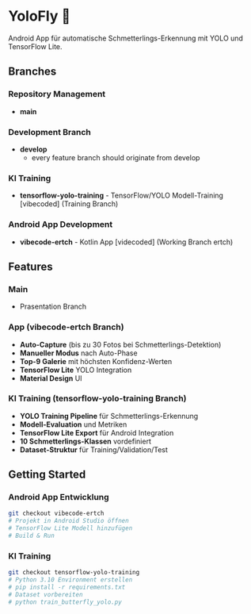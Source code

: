 # YoloFly 🦋

Android App für automatische Schmetterlings-Erkennung mit YOLO und TensorFlow Lite.

## Branches

### Repository Management
- **main**

### Development Branch
- **develop**
    - every feature branch should originate from develop

### KI Training
- **tensorflow-yolo-training** - TensorFlow/YOLO Modell-Training [vibecoded] (Training Branch)


### Android App Development
- **vibecode-ertch** - Kotlin App [videcoded] (Working Branch ertch)



## Features

### Main
- Prasentation Branch

### App (vibecode-ertch Branch)

- **Auto-Capture** (bis zu 30 Fotos bei Schmetterlings-Detektion)
- **Manueller Modus** nach Auto-Phase
- **Top-9 Galerie** mit höchsten Konfidenz-Werten
- **TensorFlow Lite** YOLO Integration
- **Material Design** UI

### KI Training (tensorflow-yolo-training Branch)
- **YOLO Training Pipeline** für Schmetterlings-Erkennung
- **Modell-Evaluation** und Metriken
- **TensorFlow Lite Export** für Android Integration
- **10 Schmetterlings-Klassen** vordefiniert
- **Dataset-Struktur** für Training/Validation/Test


## Getting Started

### Android App Entwicklung
```bash
git checkout vibecode-ertch
# Projekt in Android Studio öffnen
# TensorFlow Lite Modell hinzufügen
# Build & Run
```

### KI Training
```bash
git checkout tensorflow-yolo-training
# Python 3.10 Environment erstellen
# pip install -r requirements.txt
# Dataset vorbereiten
# python train_butterfly_yolo.py
```

